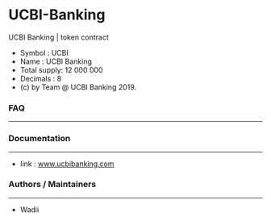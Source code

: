# UCBI-Banking

UCBI Banking | token contract

- Symbol      : UCBI
- Name        : UCBI Banking
- Total supply: 12 000 000
- Decimals    : 8
- (c) by Team @ UCBI Banking 2019.


### FAQ
---

### Documentation
---

- link : www.ucbibanking.com

### Authors / Maintainers
---

- Wadii
